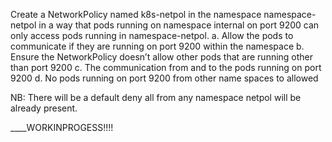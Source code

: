 Create a NetworkPolicy named k8s-netpol in the namespace namespace-netpol in a way that pods running on namespace internal on port 9200 can only access pods running in namespace-netpol.
a. Allow the pods to communicate if they are running on port 9200 within the namespace
b. Ensure the NetworkPolicy doesn’t allow other pods that are running other than port 9200 
c. The communication from and to the pods running on port 9200
d. No pods running on port 9200 from other name spaces to allowed 

NB: There will be a default deny all from any namespace netpol will be already present.




____WORKINPROGESS!!!!